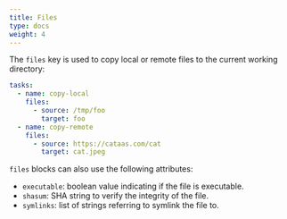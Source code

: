 ```yaml
---
title: Files
type: docs
weight: 4
---
```


The `files` key is used to copy local or remote files to the current working directory:

```yaml
tasks:
  - name: copy-local
    files:
      - source: /tmp/foo
        target: foo
  - name: copy-remote
    files:
      - source: https://cataas.com/cat
        target: cat.jpeg
```

`files` blocks can also use the following attributes:

- `executable`: boolean value indicating if the file is executable.
- `shasum`: SHA string to verify the integrity of the file.
- `symlinks`: list of strings referring to symlink the file to.
